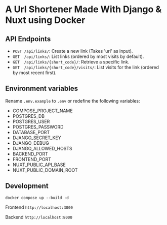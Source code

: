 # A Url Shortener Made With Django & Nuxt using Docker

## API Endpoints
- `POST /api/links/`: Create a new link (Takes 'url' as input).
- `GET  /api/links/`: List links (ordered by most visits by default).
- `GET  /api/links/{short_code}/`: Retrieve a specific link.
- `GET  /api/links/{short_code}/visits/`: List visits for the link (ordered by most recent first).

## Environment variables

Rename `.env.example` to `.env` or redefine the following variables:
* COMPOSE_PROJECT_NAME
* POSTGRES_DB
* POSTGRES_USER
* POSTGRES_PASSWORD
* DATABASE_PORT
* DJANGO_SECRET_KEY
* DJANGO_DEBUG
* DJANGO_ALLOWED_HOSTS
* BACKEND_PORT
* FRONTEND_PORT
* NUXT_PUBLIC_API_BASE
* NUXT_PUBLIC_DOMAIN_ROOT

## Development
```
docker compose up --build -d
```
Frontend `http://localhost:3000`

Backend  `http://localhost:8000`

